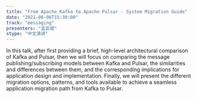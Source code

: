 ```yaml
---
title: "From Apache Kafka to Apache Pulsar - System Migration Guide"
date: "2021-08-06T15:30:00" 
track: "messaging"
presenters: "孟亚斌"
stype: "中文演讲"
---
```

In this talk, after first providing a brief, high-level architectural comparison of Kafka and Pulsar, then we will focus on comparing the message publishing/subscribing models between Kafka and Pulsar, the similarities and differences between them, and the corresponding implications for application design and implementation. Finally, we will present the different migration options, patterns, and tools available to achieve a seamless application migration path from Kafka to Pulsar.